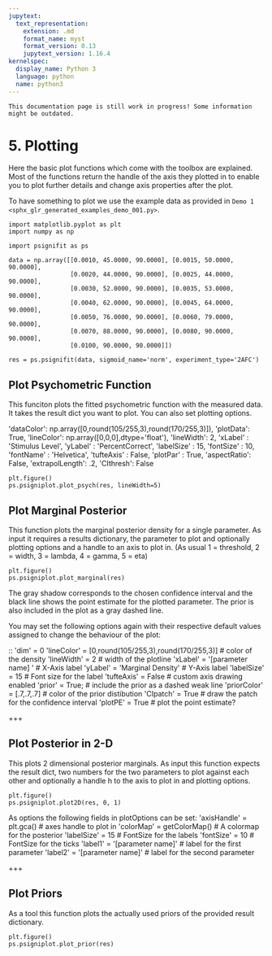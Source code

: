 ```yaml
---
jupytext:
  text_representation:
    extension: .md
    format_name: myst
    format_version: 0.13
    jupytext_version: 1.16.4
kernelspec:
  display_name: Python 3
  language: python
  name: python3
---
```


```{warning}
This documentation page is still work in progress! Some information might be outdated.
```


# 5. Plotting

 Here the basic plot functions which come with the toolbox are explained.
 Most of the functions return the handle of the axis they plotted in
 to enable you to plot further details and change axis properties after the plot.

 To have something to plot we use the example data as provided in
 `Demo 1 <sphx_glr_generated_examples_demo_001.py>`.

```{code-cell} ipython3
import matplotlib.pyplot as plt
import numpy as np

import psignifit as ps

data = np.array([[0.0010, 45.0000, 90.0000], [0.0015, 50.0000, 90.0000],
                 [0.0020, 44.0000, 90.0000], [0.0025, 44.0000, 90.0000],
                 [0.0030, 52.0000, 90.0000], [0.0035, 53.0000, 90.0000],
                 [0.0040, 62.0000, 90.0000], [0.0045, 64.0000, 90.0000],
                 [0.0050, 76.0000, 90.0000], [0.0060, 79.0000, 90.0000],
                 [0.0070, 88.0000, 90.0000], [0.0080, 90.0000, 90.0000],
                 [0.0100, 90.0000, 90.0000]])

res = ps.psignifit(data, sigmoid_name='norm', experiment_type='2AFC')
```

## Plot Psychometric Function

This funciton plots the fitted psychometric function with the measured data.
 It takes the result dict you want to plot. You can also set plotting options.

'dataColor': np.array([0,round(105/255,3),round(170/255,3)]),
'plotData':    True,
'lineColor': np.array([0,0,0],dtype='float'),
'lineWidth': 2,
'xLabel' : 'Stimulus Level',
'yLabel' : 'PercentCorrect',
'labelSize' : 15,
'fontSize' : 10,
'fontName' : 'Helvetica',
'tufteAxis' : False,
'plotPar' : True,
'aspectRatio': False,
'extrapolLength': .2,
'CIthresh': False


```{code-cell} ipython3
plt.figure()
ps.psigniplot.plot_psych(res, lineWidth=5)
```

## Plot Marginal Posterior

This function plots the marginal posterior density for a single parameter.
As input it requires a results dictionary, the parameter to plot and optionally
plotting options and a handle to an axis to plot in.
(As usual 1 = threshold, 2 = width, 3 = lambda, 4 = gamma, 5 = eta)


```{code-cell} ipython3
plt.figure()
ps.psigniplot.plot_marginal(res)
```

The gray shadow corresponds to the chosen confidence interval and the black
line shows the point estimate for the plotted parameter.
The prior is also included in the plot as a gray dashed line.

You may set the following options again with their
 respective default values assigned to change the behaviour of the plot:

::
    'dim' = 0
    'lineColor' = [0,round(105/255,3),round(170/255,3)]      # color of the density
    'lineWidth'      = 2                   # width of the plotline
    'xLabel'         = '[parameter name] '   # X-Axis label
    'yLabel'         = 'Marginal Density'  # Y-Axis label
    'labelSize'      = 15                  # Font size for the label
    'tufteAxis'      = False               # custom axis drawing enabled
    'prior'          = True;               # include the prior as a dashed weak line
    'priorColor'     = [.7,.7,.7]          # color of the prior distibution
    'CIpatch'        = True                # draw the patch for the confidence interval
    'plotPE'         = True                # plot the point estimate?


+++

## Plot Posterior in 2-D

This plots 2 dimensional posterior marginals.
As input this function expects the result dict, two numbers for the two parameters
to plot against each other and optionally a handle h to the axis to plot in
and plotting options.


```{code-cell} ipython3
plt.figure()
ps.psigniplot.plot2D(res, 0, 1)
```

As options the following fields in plotOptions can be set:
'axisHandle'  = plt.gca()    # axes handle to plot in
'colorMap'  = getColorMap()         # A colormap for the posterior
'labelSize' = 15                   # FontSize for the labels
'fontSize'  = 10                   # FontSize for the ticks
'label1'    = '[parameter name]'   # label for the first parameter
'label2'    = '[parameter name]'   # label for the second parameter


+++

## Plot Priors
As a tool this function plots the actually used priors of the provided
result dictionary.


```{code-cell} ipython3
plt.figure()
ps.psigniplot.plot_prior(res)
```
